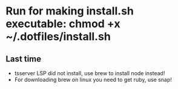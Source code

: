 # Run for making install.sh executable: chmod +x ~/.dotfiles/install.sh

## Last time
- tsserver LSP did not install, use brew to install node instead!
- For downloading brew on linux you need to get ruby, use snap!
